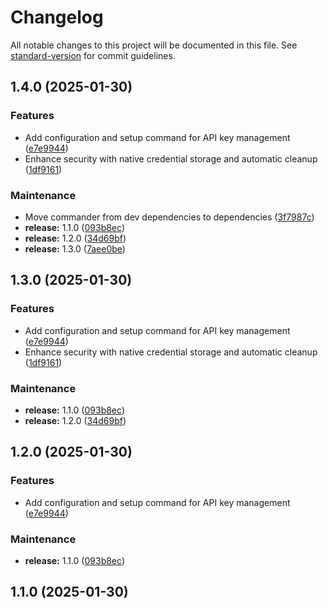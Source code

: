 # Changelog

All notable changes to this project will be documented in this file. See [standard-version](https://github.com/conventional-changelog/standard-version) for commit guidelines.

## 1.4.0 (2025-01-30)


### Features

* Add configuration and setup command for API key management ([e7e9944](https://github.com/aindong/deepreview/commit/e7e9944ebd0b311671e1a3bb5dee85aad38bfb24))
* Enhance security with native credential storage and automatic cleanup ([1df9161](https://github.com/aindong/deepreview/commit/1df9161bf2212f77c394ff5734caeae200f23364))


### Maintenance

* Move commander from dev dependencies to dependencies ([3f7987c](https://github.com/aindong/deepreview/commit/3f7987cb20e3ae18c190264ee0cddcc93e715110))
* **release:** 1.1.0 ([093b8ec](https://github.com/aindong/deepreview/commit/093b8ec7fff581ebb0ab1e593df1fa1c31f26de0))
* **release:** 1.2.0 ([34d69bf](https://github.com/aindong/deepreview/commit/34d69bf8a76ba3fadbce44adb1135aed2a3059b6))
* **release:** 1.3.0 ([7aee0be](https://github.com/aindong/deepreview/commit/7aee0beb8954083c860e1830b49266ea9254a627))

## 1.3.0 (2025-01-30)


### Features

* Add configuration and setup command for API key management ([e7e9944](https://github.com/aindong/deepreview/commit/e7e9944ebd0b311671e1a3bb5dee85aad38bfb24))
* Enhance security with native credential storage and automatic cleanup ([1df9161](https://github.com/aindong/deepreview/commit/1df9161bf2212f77c394ff5734caeae200f23364))


### Maintenance

* **release:** 1.1.0 ([093b8ec](https://github.com/aindong/deepreview/commit/093b8ec7fff581ebb0ab1e593df1fa1c31f26de0))
* **release:** 1.2.0 ([34d69bf](https://github.com/aindong/deepreview/commit/34d69bf8a76ba3fadbce44adb1135aed2a3059b6))

## 1.2.0 (2025-01-30)


### Features

* Add configuration and setup command for API key management ([e7e9944](https://github.com/aindong/deepreview/commit/e7e9944ebd0b311671e1a3bb5dee85aad38bfb24))


### Maintenance

* **release:** 1.1.0 ([093b8ec](https://github.com/aindong/deepreview/commit/093b8ec7fff581ebb0ab1e593df1fa1c31f26de0))

## 1.1.0 (2025-01-30)
